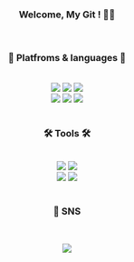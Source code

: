 <div align="Center">

###  Welcome, My Git ! 👋🏻

 </div>
 
<br/>

<div align="Center">

### 🌟 Platfroms & languages 🌟



<br/>
 
  <img src="https://img.shields.io/badge/Python-007396?style=flat&logo=Python&logoColor=white" />
  <img src="https://img.shields.io/badge/MySQL-4479A1?style=flat&logo=MySQL&logoColor=white" />
  <img src="https://img.shields.io/badge/AWS-232F3E?style=flat&logo=Amazon AWS&logoColor=white" />
  <br/>
  <img src="https://img.shields.io/badge/Jupyter Notebook-E34F26?style=flat&logo=Jupyter&logoColor=white" />
  <img src="https://img.shields.io/badge/Java-F7DF1E?style=flat&logo=Java&logoColor=white" />
  <img src="https://img.shields.io/badge/EC2-FF9900?style=flat&logo=Amazon EC2&logoColor=white" />
</div>  

<br/>

<div align="Center">

### 🛠 Tools 🛠

<br/>

<div>

  <img src="https://img.shields.io/badge/PyCharm-000000?style=flat&logo=PyCharm&logoColor=white"/>
  <img src="https://img.shields.io/badge/Visual Studio Code-007ACC?style=flat&logo=Visual Studio Code&logoColor=white"/> 
  <br/>
  <img src="https://img.shields.io/badge/Android Studio-428813?style=flat&logo=Android Studio&logoColor=white"/>
  <img src="https://img.shields.io/badge/Github-000000?style=flat&logo=Github&logoColor=white"/> 

</div>

<br/> 

### 🎨 SNS
  
<div align='Center'>
  <br/> 
  
[<img src="https://img.shields.io/badge/Tistory-F37626?style=flat&logo=Tistory&logoColor=white"/>](https://yu1129.tistory.com/)

